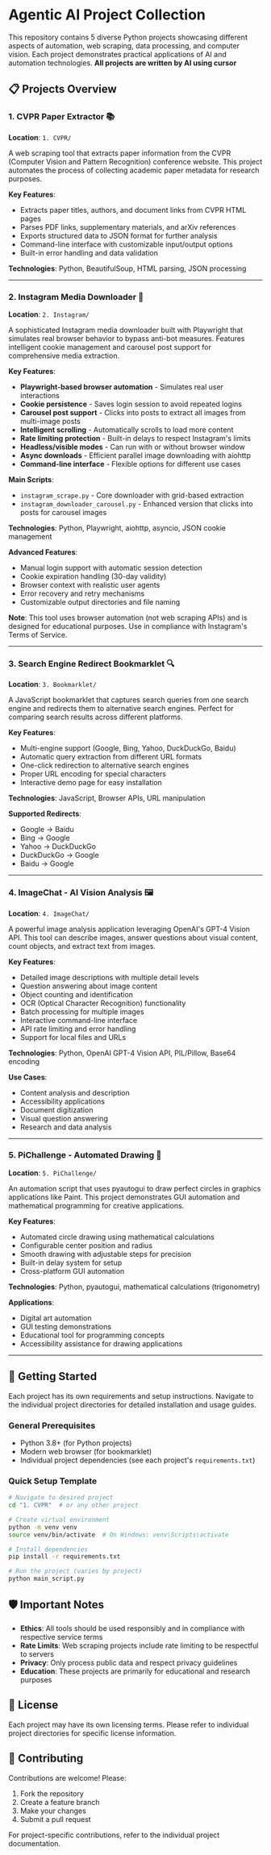 # Agentic AI Project Collection

This repository contains 5 diverse Python projects showcasing different aspects of automation, web scraping, data processing, and computer vision. Each project demonstrates practical applications of AI and automation technologies. **All projects are written by AI using cursor**

## 📋 Projects Overview

### 1. CVPR Paper Extractor 📚
**Location**: `1. CVPR/`

A web scraping tool that extracts paper information from the CVPR (Computer Vision and Pattern Recognition) conference website. This project automates the process of collecting academic paper metadata for research purposes.

**Key Features**:
- Extracts paper titles, authors, and document links from CVPR HTML pages
- Parses PDF links, supplementary materials, and arXiv references
- Exports structured data to JSON format for further analysis
- Command-line interface with customizable input/output options
- Built-in error handling and data validation

**Technologies**: Python, BeautifulSoup, HTML parsing, JSON processing

---

### 2. Instagram Media Downloader 📸
**Location**: `2. Instagram/`

A sophisticated Instagram media downloader built with Playwright that simulates real browser behavior to bypass anti-bot measures. Features intelligent cookie management and carousel post support for comprehensive media extraction.

**Key Features**:
- **Playwright-based browser automation** - Simulates real user interactions
- **Cookie persistence** - Saves login session to avoid repeated logins
- **Carousel post support** - Clicks into posts to extract all images from multi-image posts
- **Intelligent scrolling** - Automatically scrolls to load more content
- **Rate limiting protection** - Built-in delays to respect Instagram's limits
- **Headless/visible modes** - Can run with or without browser window
- **Async downloads** - Efficient parallel image downloading with aiohttp
- **Command-line interface** - Flexible options for different use cases

**Main Scripts**:
- `instagram_scrape.py` - Core downloader with grid-based extraction
- `instagram_downloader_carousel.py` - Enhanced version that clicks into posts for carousel images

**Technologies**: Python, Playwright, aiohttp, asyncio, JSON cookie management

**Advanced Features**:
- Manual login support with automatic session detection
- Cookie expiration handling (30-day validity)
- Browser context with realistic user agents
- Error recovery and retry mechanisms
- Customizable output directories and file naming

**Note**: This tool uses browser automation (not web scraping APIs) and is designed for educational purposes. Use in compliance with Instagram's Terms of Service.

---

### 3. Search Engine Redirect Bookmarklet 🔍
**Location**: `3. Bookmarklet/`

A JavaScript bookmarklet that captures search queries from one search engine and redirects them to alternative search engines. Perfect for comparing search results across different platforms.

**Key Features**:
- Multi-engine support (Google, Bing, Yahoo, DuckDuckGo, Baidu)
- Automatic query extraction from different URL formats
- One-click redirection to alternative search engines
- Proper URL encoding for special characters
- Interactive demo page for easy installation

**Technologies**: JavaScript, Browser APIs, URL manipulation

**Supported Redirects**:
- Google → Baidu
- Bing → Google  
- Yahoo → DuckDuckGo
- DuckDuckGo → Google
- Baidu → Google

---

### 4. ImageChat - AI Vision Analysis 🖼️
**Location**: `4. ImageChat/`

A powerful image analysis application leveraging OpenAI's GPT-4 Vision API. This tool can describe images, answer questions about visual content, count objects, and extract text from images.

**Key Features**:
- Detailed image descriptions with multiple detail levels
- Question answering about image content
- Object counting and identification
- OCR (Optical Character Recognition) functionality
- Batch processing for multiple images
- Interactive command-line interface
- API rate limiting and error handling
- Support for local files and URLs

**Technologies**: Python, OpenAI GPT-4 Vision API, PIL/Pillow, Base64 encoding

**Use Cases**:
- Content analysis and description
- Accessibility applications
- Document digitization
- Visual question answering
- Research and data analysis

---

### 5. PiChallenge - Automated Drawing 🎨
**Location**: `5. PiChallenge/`

An automation script that uses pyautogui to draw perfect circles in graphics applications like Paint. This project demonstrates GUI automation and mathematical programming for creative applications.

**Key Features**:
- Automated circle drawing using mathematical calculations
- Configurable center position and radius
- Smooth drawing with adjustable steps for precision
- Built-in delay system for setup
- Cross-platform GUI automation

**Technologies**: Python, pyautogui, mathematical calculations (trigonometry)

**Applications**:
- Digital art automation
- GUI testing demonstrations
- Educational tool for programming concepts
- Accessibility assistance for drawing applications

---

## 🚀 Getting Started

Each project has its own requirements and setup instructions. Navigate to the individual project directories for detailed installation and usage guides.

### General Prerequisites
- Python 3.8+ (for Python projects)
- Modern web browser (for bookmarklet)
- Individual project dependencies (see each project's `requirements.txt`)

### Quick Setup Template
```bash
# Navigate to desired project
cd "1. CVPR"  # or any other project

# Create virtual environment
python -m venv venv
source venv/bin/activate  # On Windows: venv\Scripts\activate

# Install dependencies
pip install -r requirements.txt

# Run the project (varies by project)
python main_script.py
```

## 🛡️ Important Notes

- **Ethics**: All tools should be used responsibly and in compliance with respective service terms
- **Rate Limits**: Web scraping projects include rate limiting to be respectful to servers
- **Privacy**: Only process public data and respect privacy guidelines
- **Education**: These projects are primarily for educational and research purposes

## 📄 License

Each project may have its own licensing terms. Please refer to individual project directories for specific license information.

## 🤝 Contributing

Contributions are welcome! Please:
1. Fork the repository
2. Create a feature branch
3. Make your changes
4. Submit a pull request

For project-specific contributions, refer to the individual project documentation. 